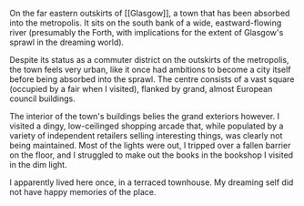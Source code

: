 On the far eastern outskirts of [[Glasgow]], a town that has been absorbed into the metropolis. It sits on the south bank of a wide, eastward-flowing river (presumably the Forth, with implications for the extent of Glasgow's sprawl in the dreaming world).

Despite its status as a commuter district on the outskirts of the metropolis, the town feels very urban, like it once had ambitions to become a city itself before being absorbed into the sprawl. The centre consists of a vast square (occupied by a fair when I visited), flanked by grand, almost European council buildings.

The interior of the town's buildings belies the grand exteriors however. I visited a dingy, low-ceilinged shopping arcade that, while populated by a variety of independent retailers selling interesting things, was clearly not being maintained. Most of the lights were out, I tripped over a fallen barrier on the floor, and I struggled to make out the books in the bookshop I visited in the dim light.

I apparently lived here once, in a terraced townhouse. My dreaming self did not have happy memories of the place.